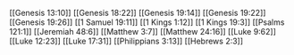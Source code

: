 [[Genesis 13:10]]
[[Genesis 18:22]]
[[Genesis 19:14]]
[[Genesis 19:22]]
[[Genesis 19:26]]
[[1 Samuel 19:11]]
[[1 Kings 1:12]]
[[1 Kings 19:3]]
[[Psalms 121:1]]
[[Jeremiah 48:6]]
[[Matthew 3:7]]
[[Matthew 24:16]]
[[Luke 9:62]]
[[Luke 12:23]]
[[Luke 17:31]]
[[Philippians 3:13]]
[[Hebrews 2:3]]
